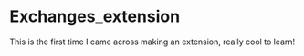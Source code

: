 # Exchanges_extension
This is the first time I came across making an extension, really cool to learn!
